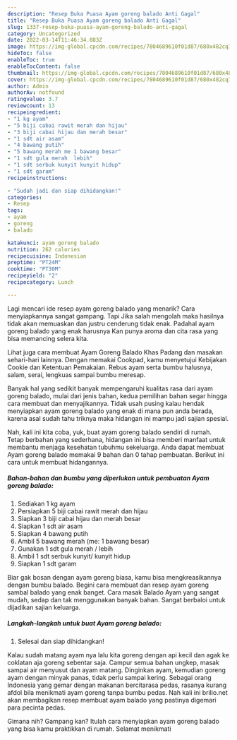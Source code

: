 ```yaml
---
description: "Resep Buka Puasa Ayam goreng balado Anti Gagal"
title: "Resep Buka Puasa Ayam goreng balado Anti Gagal"
slug: 1337-resep-buka-puasa-ayam-goreng-balado-anti-gagal
category: Uncategorized
date: 2022-03-14T11:46:34.083Z
image: https://img-global.cpcdn.com/recipes/7804689610f01d87/680x482cq70/ayam-goreng-balado-foto-resep-utama.jpg
hideToc: false
enableToc: true
enableTocContent: false
thumbnail: https://img-global.cpcdn.com/recipes/7804689610f01d87/680x482cq70/ayam-goreng-balado-foto-resep-utama.jpg
cover: https://img-global.cpcdn.com/recipes/7804689610f01d87/680x482cq70/ayam-goreng-balado-foto-resep-utama.jpg
author: Admin
authorAv: notfound
ratingvalue: 3.7
reviewcount: 13
recipeingredient:
- "1 kg ayam"
- "5 biji cabai rawit merah dan hijau"
- "3 biji cabai hijau dan merah besar"
- "1 sdt air asam"
- "4 bawang putih"
- "5 bawang merah me 1 bawang besar"
- "1 sdt gula merah  lebih"
- "1 sdt serbuk kunyit kunyit hidup"
- "1 sdt garam"
recipeinstructions:

- "Sudah jadi dan siap dihidangkan!"
categories:
- Resep
tags:
- ayam
- goreng
- balado

katakunci: ayam goreng balado 
nutrition: 262 calories
recipecuisine: Indonesian
preptime: "PT24M"
cooktime: "PT30M"
recipeyield: "2"
recipecategory: Lunch

---
```



Lagi mencari ide resep ayam goreng balado yang menarik? Cara menyiapkannya sangat gampang. Tapi Jika salah mengolah maka hasilnya tidak akan memuaskan dan justru cenderung tidak enak. Padahal ayam goreng balado yang enak harusnya Kan punya aroma dan cita rasa yang bisa memancing selera kita.


Lihat juga cara membuat Ayam Goreng Balado Khas Padang dan masakan sehari-hari lainnya. Dengan memakai Cookpad, kamu menyetujui Kebijakan Cookie dan Ketentuan Pemakaian. Rebus ayam serta bumbu halusnya, salam, serai, lengkuas sampai bumbu meresap.

Banyak hal yang sedikit banyak mempengaruhi kualitas rasa dari ayam goreng balado, mulai dari jenis bahan, kedua pemilihan bahan segar hingga cara membuat dan menyajikannya. Tidak usah pusing kalau hendak menyiapkan ayam goreng balado yang enak di mana pun anda berada, karena asal sudah tahu triknya maka hidangan ini mampu jadi sajian spesial.


Nah, kali ini kita coba, yuk, buat ayam goreng balado sendiri di rumah. Tetap berbahan yang sederhana, hidangan ini bisa memberi manfaat untuk membantu menjaga kesehatan tubuhmu sekeluarga. Anda dapat membuat Ayam goreng balado memakai 9 bahan dan 0 tahap pembuatan. Berikut ini cara untuk membuat hidangannya.

<!--inarticleads1-->

##### Bahan-bahan dan bumbu yang diperlukan untuk pembuatan Ayam goreng balado:

1. Sediakan 1 kg ayam
1. Persiapkan 5 biji cabai rawit merah dan hijau
1. Siapkan 3 biji cabai hijau dan merah besar
1. Siapkan 1 sdt air asam
1. Siapkan 4 bawang putih
1. Ambil 5 bawang merah (me: 1 bawang besar)
1. Gunakan 1 sdt gula merah / lebih
1. Ambil 1 sdt serbuk kunyit/ kunyit hidup
1. Siapkan 1 sdt garam


Biar gak bosan dengan ayam goreng biasa, kamu bisa mengkreasikannya dengan bumbu balado. Begini cara membuat dan resep ayam goreng sambal balado yang enak banget. Cara masak Balado Ayam yang sangat mudah, sedap dan tak menggunakan banyak bahan. Sangat berbaloi untuk dijadikan sajian keluarga. 

<!--inarticleads2-->

##### Langkah-langkah untuk buat Ayam goreng balado:


1. Selesai dan siap dihidangkan!

Kalau sudah matang ayam nya lalu kita goreng dengan api kecil dan agak ke coklatan aja goreng sebentar saja. Campur semua bahan ungkep, masak sampai air menyusut dan ayam matang. Dinginkan ayam, kemudian goreng ayam dengan minyak panas, tidak perlu sampai kering. Sebagai orang Indonesia yang gemar dengan makanan bercitarasa pedas, rasanya kurang afdol bila menikmati ayam goreng tanpa bumbu pedas. Nah kali ini brilio.net akan membagikan resep membuat ayam balado yang pastinya digemari para pecinta pedas. 

Gimana nih? Gampang kan? Itulah cara menyiapkan ayam goreng balado yang bisa kamu praktikkan di rumah. Selamat menikmati
